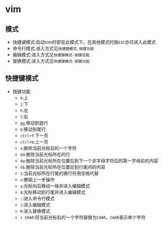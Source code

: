 # vim

## 模式
* 快捷键模式:启动vim时即在此模式下。在其他模式时按`ESC`亦可进入此模式
* 命令行模式:进入方式见`快捷键模式-按键功能`
* 编辑模式:进入方式见`快捷键模式-按键功能`
* 替换模式:进入方式见`快捷键模式-按键功能`

## 快捷键模式
* 按键功能
    * `k`:上
    * `j`:下
    * `h`:左
    * `l`:右
    * `gg`:移动到首行
    * `G`:移动到尾行
    * `ctrl+f`:下一页
    * `ctrl+b`:上一页
    * `x`:删除当前光标后的一个字符 
    * `dd`:删除当前光标所在的行
    * `dw`:删除当前光标所在位置后到下一个非字母字符后的第一字母前的内容
    * `d$`:删除当前光标所在位置后到行尾间的内容
    * `J`:当前光标所在行尾的换行符用空格代替
    * `u`:撤销上一步操作
    * `a`:光标向后移动一格并进入编辑模式
    * `A`:光标移动到行尾并进入编辑模式
    * `:`:进入命令行模式  
    * `i`:进入编辑模式
    * `R`:进入替换模式 
    * `r CHAR`:将当前光标后的一个字符替换为`CHAR`。`CHAR`表示单个字符 